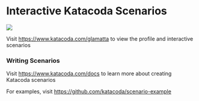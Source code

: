 # Interactive Katacoda Scenarios

[![](http://shields.katacoda.com/katacoda/glamatta/count.svg)](https://www.katacoda.com/glamatta "Get your profile on Katacoda.com")

Visit https://www.katacoda.com/glamatta to view the profile and interactive scenarios

### Writing Scenarios
Visit https://www.katacoda.com/docs to learn more about creating Katacoda scenarios

For examples, visit https://github.com/katacoda/scenario-example
